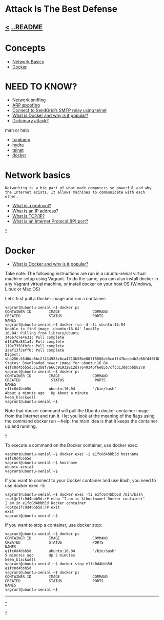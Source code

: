 # Attack Is The Best Defense
[<](https://github.com/TheeKingZa/alx-system_engineering-devops/tree/master/0x09-web_infrastructure_design/README.md)
[..README](https://github.com/TheeKingZa/alx-system_engineering-devops/tree/master/README.md)
---
# Concepts
   * [Network Basics](#network-basics)
   * [Docker](#docker)

# NEED TO KNOW?
* [Network sniffing](https://www.lifewire.com/definition-of-sniffer-817996)
* [ARP spoofing](https://www.veracode.com/security/arp-spoofing)
* [Connect to SendGrid’s SMTP relay using telnet](https://docs.sendgrid.com/ui/account-and-settings/troubleshooting-delays-and-latency)
* [What is Docker and why is it popular?](https://www.zdnet.com/article/what-is-docker-and-why-is-it-so-darn-popular/)
* [Dictionary attack?](https://en.wikipedia.org/wiki/Dictionary_attack)

man or help
   * [tcpdump](https://man.openbsd.org/tcpdump.8)
   * [hydra](https://www.kali.org/tools/hydra/)
   * [telnet](https://linux.die.net/man/1/telnet)
   * [docker](https://code.tools/man/1/docker-run/)

# Network basics
	Networking is a big part of what made computers so powerful and why the Internet exists. It allows machines to communicate with each other.

* [What is a protocol?](https://www.techtarget.com/searchnetworking/definition/protocol)
* [What is an IP address?](https://computer.howstuffworks.com/internet/basics/what-is-an-ip-address.htm)
* [What is TCP/IP?](https://www.avast.com/c-what-is-tcp-ip#)
* [What is an Internet Protocol (IP) port?](https://www.lifewire.com/port-numbers-on-computer-networks-817939)

[^](#need-to-know)

# Docker
  * [What is Docker and why is it popular?](https://www.zdnet.com/article/what-is-docker-and-why-is-it-so-darn-popular/)

   Take note: The following instructions are run in a ubuntu-xenial virtual machine setup using Vagrant. To do the same, you can also install docker in any Vagrant virtual machine, or install docker on your host OS (Windows, Linux or Mac OS)

   Let’s first pull a Docker image and run a container:

	vagrant@ubuntu-xenial:~$ docker ps
	CONTAINER ID        IMAGE               COMMAND             
 	CREATED             STATUS              PORTS
  	NAMES
	vagrant@ubuntu-xenial:~$ docker run -d -ti ubuntu:16.04
	Unable to find image 'ubuntu:16.04' locally
	16.04: Pulling from library/ubuntu
	34667c7e4631: Pull complete
	d18d76a881a4: Pull complete
	119c7358fbfc: Pull complete
	2aaf13f3eff0: Pull complete
	Digest: sha256:58d0da8bc2f434983c6ca4713b08be00ff5586eb5cdff47bcde4b2e88fd40f88
	Status: Downloaded newer image for ubuntu:16.04
	e1fc0d4bbb5d3513b8f7666c91932812da7640346f6e05b7cfc3130ddbbb8278
	vagrant@ubuntu-xenial:~$ docker ps
	CONTAINER ID        IMAGE               COMMAND             
 	CREATED              STATUS              PORTS
  	NAMES
	e1fc0d4bbb5d        ubuntu:16.04        "/bin/bash"
 	About a minute ago   Up About a minute
  	keen_blackwell
	vagrant@ubuntu-xenial:~$

  Note that docker command will pull the Ubuntu docker container image from the Internet and run it. I let you look at the meaning of the flags using the command docker run --help, the main idea is that it keeps the container up and running.

  [^](#docker)

  To execute a command on the Docker container, use docker exec:

	vagrant@ubuntu-xenial:~$ docker exec -i e1fc0d4bbb5d hostname
	e1fc0d4bbb5d
	vagrant@ubuntu-xenial:~$ hostname
	ubuntu-xenial
	vagrant@ubuntu-xenial:~$

   If you want to connect to your Docker container and use Bash,
   you need to use docker exec -ti:
   
   	vagrant@ubuntu-xenial:~$ docker exec -ti e1fc0d4bbb5d /bin/bash
	root@e1fc0d4bbb5d:/# echo "I am in $(hostname) Docker container"
	I am in e1fc0d4bbb5d Docker container
	root@e1fc0d4bbb5d:/# exit
	exit
	vagrant@ubuntu-xenial:~$

   If you want to stop a container, use docker stop:

	vagrant@ubuntu-xenial:~$ docker ps
	CONTAINER ID        IMAGE               COMMAND             
 	CREATED             STATUS              PORTS               
  	NAMES
	e1fc0d4bbb5d        ubuntu:16.04        "/bin/bash"         
 	5 minutes ago       Up 5 minutes                            
  	keen_blackwell
	vagrant@ubuntu-xenial:~$ docker stop e1fc0d4bbb5d
	e1fc0d4bbb5d
	vagrant@ubuntu-xenial:~$ docker ps
	CONTAINER ID        IMAGE               COMMAND             
 	CREATED             STATUS              PORTS
  	NAMES
	vagrant@ubuntu-xenial:~$
---


[^](#need-to-know)

[^](#attack-is-the-best-defense)
